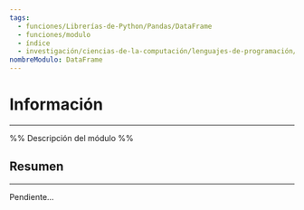 ```yaml
---
tags:
  - funciones/Librerías-de-Python/Pandas/DataFrame
  - funciones/modulo
  - índice
  - investigación/ciencias-de-la-computación/lenguajes-de-programación/Lenguaje-Python/Librerías-de-Python/Pandas/DataFrame
nombreModulo: DataFrame
---
```

# Información
---
%% Descripción del módulo %%

## Resumen
---
Pendiente...